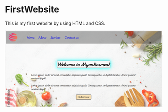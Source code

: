 # FirstWebsite
This is my first website by using HTML and CSS.


![image alt](https://github.com/Muteebkamboh/FirstWebsite/blob/3f0dae42c2ff5d61ff612b6a2767f193cf8316a5/Firstwebsite.png)
